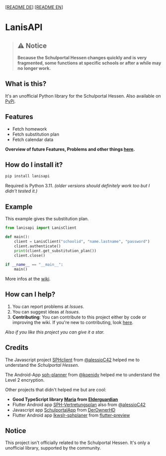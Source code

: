 [[README DE](https://github.com/kurwjan/LanisAPI/blob/master/README-DE.md)]  [[README EN](https://github.com/kurwjan/LanisAPI/blob/master/README.md)]

# LanisAPI

> ## ⚠ Notice
> **Because the Schulportal Hessen changes quickly and is very fragmented, some functions at specific schools or after a while may no longer work.**

## What is this?

It's an unofficial Python library for the Schulportal Hessen. Also available on [PyPi](https://pypi.org/project/lanisapi/).

## Features

+ Fetch homework
+ Fetch substitution plan
+ Fetch calendar data

**Overview of future Features, Problems and other things [here](https://github.com/users/kurwjan/projects/2).**

## How do I install it?

```sh
pip install lanisapi
```

Required is Python 3.11. *(older versions should definitely work too but I didn't tested it.)*

## Example

This example gives the substitution plan.

```python
from lanisapi import LanisClient

def main():
    client = LanisClient("schoolid", "name.lastname", "password")
    client.authenticate()
    print(client.get_substitution_plan())
    client.close()
    
if __name__ == "__main__":
    main()
```

More infos at the [wiki](https://lanisapi.readthedocs.io/en/latest/first_steps.html).

## How can I help?

1. You can report problems at *Issues*.
2. You can suggest ideas at *Issues*.
3. **Contributing**: You can contribute to this project either by code or improving the wiki. If you're new to contributing, look [here](https://docs.github.com/en/get-started/quickstart/contributing-to-projects).

*Also if you like this project you can give it a star.*

## Credits

The Javascript project [SPHclient](https://github.com/alessioC42/SPHclient) from [@alessioC42](https://github.com/alessioC42) helped me to understand the *Schulportal Hessen*.

The Android-App [sph-planner](https://github.com/koenidv/sph-planner) from [@koenidv](https://github.com/koenidv) helped me to understand the Level 2 encryption.

Other projects that didn't helped me but are cool:

+ **Good TypeScript library [Maria](https://github.com/elderguardian/maria) from [Elderguardian](https://github.com/elderguardian/)**
+ Flutter Android app [SPH-Vertretungsplan](https://github.com/alessioC42/SPH-vertretungsplan) also from [@alessioC42](https://github.com/alessioC42)
+ Javascript app [SchulportalApp](https://github.com/DerOwnerHD/SchulportalApp) from [DerOwnerHD](https://github.com/DerOwnerHD)
+ Flutter Android app [lkwslr-sphplaner](https://github.com/flutter-preview/lkwslr-sphplaner) from [flutter-preview](https://github.com/flutter-preview)

## Notice

This project isn't officially related to the Schulportal Hessen. It's only a unofficial library, supported by the community.
